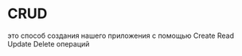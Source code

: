 # CRUD
это способ создания нашего приложения с помощью Create Read Update Delete операций                                                   